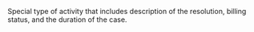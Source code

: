 Special type of activity that includes description of the resolution, billing status, and the duration of the case.